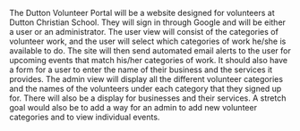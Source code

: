 The Dutton Volunteer Portal will be a website designed for volunteers at Dutton Christian
School. They will sign in through Google and will be either a user or an administrator. The
user view will consist of the categories of volunteer work, and the user will select which
categories of work he/she is available to do. The site will then send automated email alerts
to the user for upcoming events that match his/her categories of work. It should also have a
form for a user to enter the name of their business and the services it provides.
The admin view will display all the different volunteer categories and the names of the 
volunteers under each category that they signed up for. There will also be a display for
businesses and their services. A stretch goal would also be to add a way for an admin to add
new volunteer categories and to view individual events.